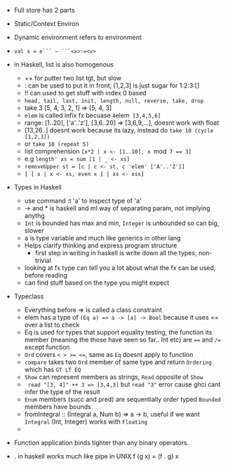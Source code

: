 - Full store has 2 parts

- Static/Context Environ
- Dynamic environment refers to environment
- `val x = e``` ~ ```<x>:=<v>`
- in Haskell, list is also homogenous
	- ++ for putter two list tgt, but slow
	- : can be used to put it in front, [1,2,3] is just sugar for 1:2:3:[]
	- !! can used to get stuff with index 0 based
	- `head, tail, last, init, length, null, reverse, take, drop`
	- take 3 [5, 4, 3, 2, 1] => [5, 4, 3]
	- `elem` is called infix fx becuase ` 4 `elem` [3,4,5,6]`
	- range: [1..20], ['a'..'z'], [3,6..20] => [3,6,9,...], doesnt work with float
	- [13,26..] doesnt work because its lazy, instead do `take 10 (cycle [1,2,3])`
	- or `take 10 (repeat 5)`
	- list comprehension `[x*2 | x <- [1..10], x `mod` 7 == 3]`
	- e.g `length' xs = sum [1 | _ <- xs]`
	- `removeUpper st = [c | c <- st, c 'elem' ['A'..'Z']]`
	- `[ [ x | x <- xs, even x ] | xs <- xss]`

- Types in Haskell
	- use command :t 'a' to inspect type of 'a'
	- -> and * is haskell and ml way of separating param, not implying anythg
	- `Int` is bounded has max and min, `Integer` is unbounded so can big, slower
	- a is type variable and much like generics in other lang
	- Helps clarify thinking and express program structure
		- first step in writing in haskell is write down all the types, non-trivial
	- looking at fx type can tell you a lot about what the fx can be used, before reading
	- can find stuff based on the type you might expect

- Typeclass
	- Everything before => is called a class constraint
	- elem has a type of `(Eq a) => a -> [a] -> Bool` because it uses == over a list to check
	- Eq is used for types that support equality testing, the function its member (meaning the those have seen so far.. Int etc) are `==` and `/=` except function
	- `Ord` covers `< > >= <=`, same as `Eq` doesnt apply to function
	- `compare` takes two `Ord` member of same type and return `Ordering` which has `GT LT EQ`
	- `Show` can represent members as strings, `Read` opposite of `Show`
	- ` read "[3, 4]" ++ 3 => [3,4,3]` but `read "3"` error cause ghci cant infer the type of the result
	- `Enum` members (succ and pred) are sequentially order typed `Bounded` members have bounds
	- fromIntegral :: (Integral a, Num b) => a -> b, useful if we want `Integral` (Int, Integer) works with `Floating`
	- 

- Function application binds tighter than any binary operators.
- . in haskell works much like pipe in UNIX f (g x) = (f . g) x
